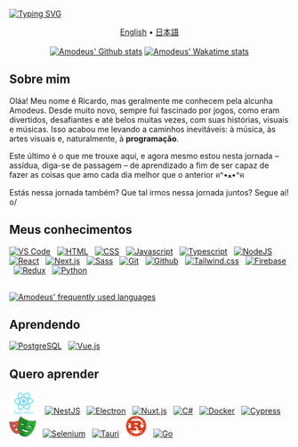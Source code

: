 <!-- markdownlint-disable-file MD009 MD041 -->

[![Typing SVG](https://readme-typing-svg.demolab.com?font=Outfit&weight=500&size=52&duration=3200&pause=1000&color=F52559&center=true&vCenter=true&width=1000&height=82&lines=Ol%C3%A1+pessoas!+Como+vai%3F;Hello+everyone!+How's+it+going%3F;%E5%A7%8B%E3%82%81%E3%81%BE%E3%81%97%E3%81%A6%E3%80%81%E7%9A%86%E3%81%95%E3%82%93%EF%BC%81%E3%81%8A%E5%85%83%E6%B0%97%E3%81%A7%E3%81%99%E3%81%8B%EF%BC%9F)](https://git.io/typing-svg)

<div align="center">
  <a href="./langs/README.en.md">English</a>
•  <a href="./langs/README.ja.md">日本語</a>
</div>
&nbsp;
<div align="center">
<a href="https://github.com/amodeusr">
  <img width="47%" height="195px" alt="Amodeus' Github stats" alt="" src="https://github-readme-stats.vercel.app/api?username=amodeusr&locale=pt-br&count_private=true&show_icons=true&title_color=f52559&text_color=b2b2b2&bg_color=1e2025&border_color=f52559&icon_color=f52559&custom_title=Minhas+estatísticas+do+Github+👌" /></a>
<a href="https://wakatime.com/@AmodeusR">
  <img width="51.2%" alt="Amodeus' Wakatime stats" height="195px" src="https://github-readme-stats.vercel.app/api/wakatime?username=amodeusr&locale=pt-br&layout=compact&hide=text,Git%20Config,Other,Image%20%28svg%29,YAML&langs_count=8&title_color=f52559&text_color=b2b2b2&bg_color=1e2025&border_color=f52559" />
</a>
</div>

## Sobre mim

Oláa! Meu nome é Ricardo, mas geralmente me conhecem pela alcunha Amodeus. Desde muito novo, sempre fui fascinado por jogos, como eram divertidos, desafiantes e até belos muitas vezes, com suas histórias, visuais e músicas. Isso acabou me levando a caminhos inevitáveis: à música, às artes visuais e, naturalmente, à **programação**.

Este último é o que me trouxe aqui, e agora mesmo estou nesta jornada – assídua, diga-se de passagem – de aprendizado a fim de ser capaz de fazer as coisas que amo cada dia melhor que o anterior ฅ^•ﻌ•^ฅ

Estás nessa jornada também? Que tal irmos nessa jornada juntos? Segue aí! o/

## Meus conhecimentos

<div display="inline-block">
  <a href="https://code.visualstudio.com/">
    <img alt="VS Code" src="https://cdn.jsdelivr.net/gh/devicons/devicon/icons/vscode/vscode-original.svg" width="38px" /></a>
&nbsp;
  <a href="https://developer.mozilla.org/docs/Web/HTML">
    <img alt="HTML" src="https://cdn.jsdelivr.net/gh/devicons/devicon/icons/html5/html5-original.svg" width="38px" /></a>
&nbsp;
  <a href="https://developer.mozilla.org/docs/Web/CSS">
    <img alt="CSS" src="https://cdn.jsdelivr.net/gh/devicons/devicon/icons/css3/css3-original.svg" width="38px" /></a>
&nbsp;
  <a href="https://developer.mozilla.org/docs/Web/Javascript">
    <img alt="Javascript" src="https://cdn.jsdelivr.net/gh/devicons/devicon/icons/javascript/javascript-original.svg" width="38px" /></a>
&nbsp;
  <a href="https://www.typescriptlang.org/">
    <img alt="Typescript" src="https://cdn.jsdelivr.net/gh/devicons/devicon/icons/typescript/typescript-original.svg" width="38px" /></a>
&nbsp;
  <a href="https://nodejs.org/en/">
    <img alt="NodeJS" src="https://cdn.jsdelivr.net/gh/devicons/devicon/icons/nodejs/nodejs-original.svg" width="38px" /></a>
&nbsp;
  <a href="https://reactjs.org/">
    <img alt="React" src="https://cdn.jsdelivr.net/gh/devicons/devicon/icons/react/react-original.svg" width="38px" /></a>
&nbsp;
  <a href="https://nextjs.org/">
    <img alt="Next.js" src="https://cdn.jsdelivr.net/gh/devicons/devicon/icons/nextjs/nextjs-original.svg" width="38px" /></a>
&nbsp;
  <a href="https://sass-lang.com/">
    <img alt="Sass" src="https://cdn.jsdelivr.net/gh/devicons/devicon/icons/sass/sass-original.svg" width="38px" /></a>
&nbsp;
  <a href="https://git-scm.com/">
    <img alt="Git" src="https://cdn.jsdelivr.net/gh/devicons/devicon/icons/git/git-original.svg" width="38px" /></a>
&nbsp;
  <a href="https://github.com/">
    <img alt="Github" src="https://upload.wikimedia.org/wikipedia/commons/a/ae/Github-desktop-logo-symbol.svg" width="38px" /></a>
&nbsp;
  <a href="https://tailwindcss.com/">
    <img alt="Tailwind.css" src="https://cdn.jsdelivr.net/gh/devicons/devicon@latest/icons/tailwindcss/tailwindcss-original.svg" width="38px" /></a>
&nbsp;
  <a href="https://firebase.google.com/">
    <img alt="Firebase" src="https://rawcdn.githack.com/gist/AmodeusR/c944d4805f4f83a6b4c21bf2d1e20688/raw/9b5e5b8bc526f302f9a8f277b1ee7e0d377ff219/firebase-logo.svg" width="28px" /></a>
&nbsp;
  <a href="https://redux.js.org/">
    <img alt="Redux" src="https://cdn.jsdelivr.net/gh/devicons/devicon/icons/redux/redux-original.svg" width="38px" /></a>
&nbsp;
  <a href="https://www.python.org/">
    <img alt="Python" src="https://cdn.jsdelivr.net/gh/devicons/devicon/icons/python/python-original.svg" width="38px" /></a>
</div>

<br />

[![Amodeus' frequently used languages](https://github-readme-stats.vercel.app/api/top-langs/?username=amodeusr&locale=pt-br&layout=compact&langs_count=6&title_color=f52559&text_color=b2b2b2&bg_color=1e2025&border_color=f52559)](https://github.com/amodeusr)

## Aprendendo

<div display="inline-block">
  <a href="https://www.postgresql.org/">
    <img alt="PostgreSQL" src="https://cdn.jsdelivr.net/gh/devicons/devicon/icons/postgresql/postgresql-plain.svg" width="38px" /></a>
&nbsp;
  <a href="https://vuejs.org/">
    <img alt="Vue.js" src="https://cdn.jsdelivr.net/gh/devicons/devicon/icons/vuejs/vuejs-original.svg" width="38px" /></a>
</div>

## Quero aprender

<div display="inline-block">
  <a href="https://reactnative.dev/">
    <img alt="React Native" src="https://raw.githubusercontent.com/AmodeusR/amodeusr/38e81be5cc110502fb91218d046c9f21c263d74d/logos/react-native.svg" width="52px" /></a>
&nbsp;
  <a href="https://nestjs.com/">
    <img alt="NestJS" src="https://cdn.jsdelivr.net/gh/devicons/devicon@latest/icons/nestjs/nestjs-original.svg" width="38px" /></a>
&nbsp;
  <a href="https://www.electronjs.org/">
    <img alt="Electron" src="https://cdn.jsdelivr.net/gh/devicons/devicon/icons/electron/electron-original.svg" width="38px" /></a>
&nbsp;
  <a href="https://nuxtjs.org/">
    <img alt="Nuxt.js" src="https://cdn.jsdelivr.net/gh/devicons/devicon/icons/nuxtjs/nuxtjs-original.svg" width="38px" /></a>
&nbsp;
  <a href="https://docs.microsoft.com/dotnet/csharp/tour-of-csharp/">
    <img alt="C#" src="https://cdn.jsdelivr.net/gh/devicons/devicon/icons/csharp/csharp-original.svg" width="38px" /></a>
&nbsp;
  <a href="https://www.docker.com/">
    <img alt="Docker" src="https://cdn.jsdelivr.net/gh/devicons/devicon@latest/icons/docker/docker-original.svg" width="42px" /></a>
&nbsp;
  <a href="https://www.cypress.io/">
    <img alt="Cypress" src="https://cdn.jsdelivr.net/gh/devicons/devicon@latest/icons/cypressio/cypressio-original.svg" width="38px" /></a>
&nbsp;
  <a href="https://playwright.dev/">
    <img alt="Playwright" src="https://raw.githubusercontent.com/AmodeusR/amodeusr/38e81be5cc110502fb91218d046c9f21c263d74d/logos/playwright.svg" width="48px" /></a>
&nbsp;
  <a href="https://www.selenium.dev/">
    <img alt="Selenium" src="https://cdn.jsdelivr.net/gh/devicons/devicon@latest/icons/selenium/selenium-original.svg" width="36px" /></a>
&nbsp;
  <a href="https://v2.tauri.app/">
    <img alt="Tauri" src="https://cdn.jsdelivr.net/gh/devicons/devicon@latest/icons/tauri/tauri-original.svg" width="36px" /></a>
&nbsp;
  <a href="https://www.rust-lang.org/">
    <img alt="Rust" src="https://raw.githubusercontent.com/AmodeusR/amodeusr/db1995b9fe18b1407d594f4f38e81dc899f5a30d/logos/rust-original.svg" width="38px" /></a>
&nbsp;
  <a href="https://go.dev/">
    <img alt="Go" src="https://cdn.jsdelivr.net/gh/devicons/devicon@latest/icons/go/go-original-wordmark.svg" width="38px" /></a>
</div>
